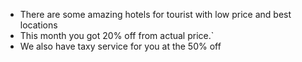 - There are some amazing hotels for tourist with low price and best locations
- This month you got 20% off from actual price.`
- We also have taxy service for you at the 50% off
